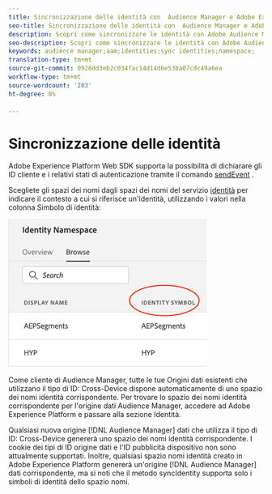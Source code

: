 ```yaml
---
title: Sincronizzazione delle identità con  Audience Manager e Adobe Experience Platform
seo-title: Sincronizzazione delle identità con  Audience Manager e Adobe Experience Platform con Adobe Experience Platform Web SDK
description: Scopri come sincronizzare le identità con Adobe Audience Manager con  SDK Web per Experienci Platform
seo-description: Scopri come sincronizzare le identità con Adobe Audience Manager con  SDK Web per Experienci Platform
keywords: audience manager;aam;identities;sync identities;namespace;
translation-type: tm+mt
source-git-commit: 0928dd3eb2c034fac14d14d6e53ba07cdc49a6ea
workflow-type: tm+mt
source-wordcount: '203'
ht-degree: 0%

---
```



# Sincronizzazione delle identità

Adobe Experience Platform Web SDK supporta la possibilità di dichiarare gli ID cliente e i relativi stati di autenticazione tramite il comando [sendEvent](./overview.md#syncing-identities) .

Scegliete gli spazi dei nomi dagli spazi dei nomi del servizio [identità](../../identity/../identity-service/namespaces.md) per indicare il contesto a cui si riferisce un&#39;identità, utilizzando i valori nella colonna Simbolo di identità:

![Visualizzazione dell’interfaccia utente Spazi dei nomi](../../assets/edge_namespaceUI_identity-symbol.png)

Come cliente di  Audience Manager, tutte le tue Origini dati esistenti che utilizzano il tipo di ID: Cross-Device dispone automaticamente di uno spazio dei nomi identità corrispondente. Per trovare lo spazio dei nomi identità corrispondente per l&#39;origine dati  Audience Manager, accedere ad Adobe Experience Platform e passare alla sezione Identità.

Qualsiasi nuova origine [!DNL Audience Manager] dati che utilizza il tipo di ID: Cross-Device genererà uno spazio dei nomi identità corrispondente. I cookie dei tipi di ID origine dati e l&#39;ID pubblicità dispositivo non sono attualmente supportati. Inoltre, qualsiasi spazio nomi identità creato in Adobe Experience Platform genererà un&#39;origine [!DNL Audience Manager] dati corrispondente, ma si noti che il metodo syncIdentity supporta solo i simboli di identità dello spazio nomi.
